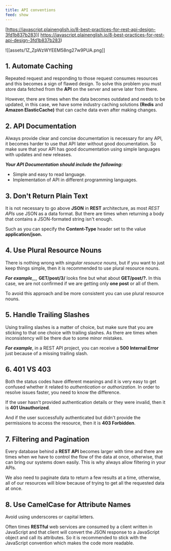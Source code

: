 ```yaml
---
title: API conventions
feed: show
---
```


[https://javascript.plainenglish.io/8-best-practices-for-rest-api-design-3fd1b837b283]( https://javascript.plainenglish.io/8-best-practices-for-rest-api-design-3fd1b837b283)

![[assets/1Z_ZpWzWYEEM58ng27w9PUA.png]]

## 1. Automate Caching

Repeated request and responding to those request consumes resources and this becomes a sign of flawed design. To solve this problem you must store data fetched from the **API** on the server and serve later from there.

However, there are times when the data becomes outdated and needs to be updated, in this case, we have some industry caching solutions **(Redis** and **Amazon ElasticCache)** that can cache data even after making changes.

## 2. API Documentation

Always provide clear and concise documentation is necessary for any API, it becomes harder to use that API later without good documentation. So make sure that your API has good documentation using simple languages with updates and new releases.

_**Your API Documentation should include the following:**_

- Simple and easy to read language.
- Implementation of API in different programming languages.

## 3. Don't Return Plain Text

It is not necessary to go above **JSON** in **REST** architecture, as most _REST APIs_ use JSON as a data format. But there are times when returning a body that contains a JSON-formated string isn't enough.

Such as you can specify the **Content-Type** header set to the value **application/json.**

## 4. Use Plural Resource Nouns

There is nothing wrong with _singular resource nouns_, but if you want to just keep things simple, then it is recommended to use plural resource nouns.

_**For example**__,_ **GET/post/3/** looks fine but what about **GET/post/?.** In this case, we are not confirmed if we are getting only **one post** or all of them.

To avoid this approach and be more consistent you can use plural resource nouns.

## 5. Handle Trailing Slashes

Using trailing slashes is a matter of choice, but make sure that you are sticking to that one choice with trailing slashes. As there are times when inconsistency will be there due to some minor mistakes.

_**For example**_, in a REST API project, you can receive a **500 Internal Error** just because of a missing trailing slash.

## 6. 401 VS 403

Both the status codes have different meanings and it is very easy to get confused whether it related to _authentication_ or _authorization_. In order to resolve issues faster, you need to know the difference.

If the user hasn't provided authentication details or they were invalid, then it is **401 Unauthorized**.

And if the user successfully authenticated but didn't provide the permissions to access the resource, then it is **403 Forbidden**.

## 7. Filtering and Pagination

Every database behind a **REST API** becomes larger with time and there are times when we have to control the flow of the data at once, otherwise, that can bring our systems down easily. This is why always allow filtering in your APIs.

We also need to paginate data to return a few results at a time, otherwise, all of our resources will blow because of trying to get all the requested data at once.

## 8. Use CamelCase for Attribute Names

Avoid using underscores or capital letters.

Often times **RESTful** web services are consumed by a client written in JavaScript and that client will convert the JSON response to a JavaScript object and call its attributes. So it is recommended to stick with the JavaScript convention which makes the code more readable.
